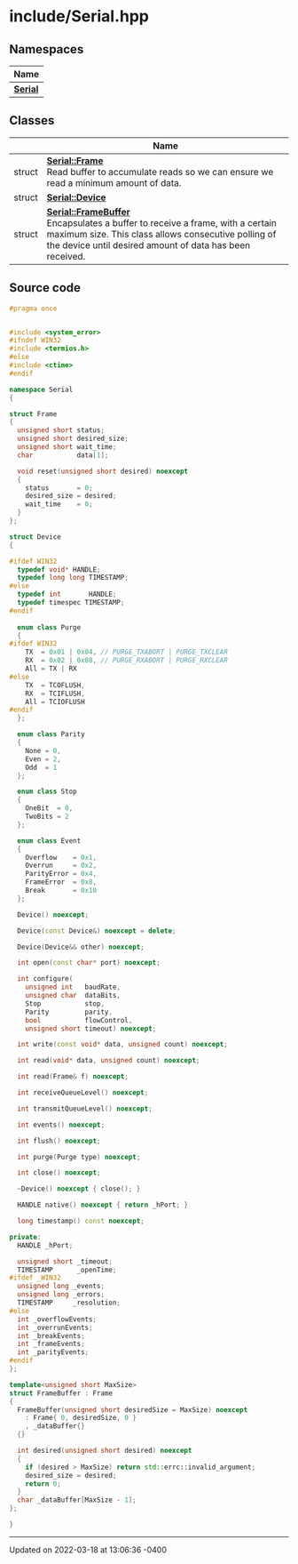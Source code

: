 # include/Serial.hpp


## Namespaces

| Name           |
| -------------- |
| **[Serial](namespace_serial.md)**  |

## Classes

|                | Name           |
| -------------- | -------------- |
| struct | **[Serial::Frame](struct_serial_1_1_frame.md)** <br>Read buffer to accumulate reads so we can ensure we read a minimum amount of data.  |
| struct | **[Serial::Device](struct_serial_1_1_device.md)**  |
| struct | **[Serial::FrameBuffer](struct_serial_1_1_frame_buffer.md)** <br>Encapsulates a buffer to receive a frame, with a certain maximum size. This class allows consecutive polling of the device until desired amount of data has been received.  |




## Source code

```cpp
#pragma once


#include <system_error>
#ifndef WIN32
#include <termios.h>
#else
#include <ctime>
#endif

namespace Serial
{

struct Frame
{
  unsigned short status;       
  unsigned short desired_size; 
  unsigned short wait_time;    
  char           data[1];      

  void reset(unsigned short desired) noexcept
  {
    status       = 0;
    desired_size = desired;
    wait_time    = 0;
  }
};

struct Device
{

#ifdef WIN32
  typedef void* HANDLE;
  typedef long long TIMESTAMP;
#else
  typedef int       HANDLE;
  typedef timespec TIMESTAMP;
#endif
  
  enum class Purge
  {
#ifdef WIN32
    TX  = 0x01 | 0x04, // PURGE_TXABORT | PURGE_TXCLEAR
    RX  = 0x02 | 0x08, // PURGE_RXABORT | PURGE_RXCLEAR
    All = TX | RX
#else
    TX  = TCOFLUSH,
    RX  = TCIFLUSH,
    All = TCIOFLUSH
#endif
  };

  enum class Parity
  {
    None = 0,
    Even = 2,
    Odd  = 1
  };

  enum class Stop
  {
    OneBit  = 0,
    TwoBits = 2
  };

  enum class Event
  {
    Overflow    = 0x1,
    Overrun     = 0x2,
    ParityError = 0x4,
    FrameError  = 0x8,
    Break       = 0x10
  };

  Device() noexcept;

  Device(const Device&) noexcept = delete;

  Device(Device&& other) noexcept;

  int open(const char* port) noexcept;

  int configure(
    unsigned int   baudRate,
    unsigned char  dataBits,
    Stop           stop,
    Parity         parity,
    bool           flowControl,
    unsigned short timeout) noexcept;

  int write(const void* data, unsigned count) noexcept;

  int read(void* data, unsigned count) noexcept;

  int read(Frame& f) noexcept;

  int receiveQueueLevel() noexcept;

  int transmitQueueLevel() noexcept;

  int events() noexcept;

  int flush() noexcept;

  int purge(Purge type) noexcept;

  int close() noexcept;

  ~Device() noexcept { close(); }

  HANDLE native() noexcept { return _hPort; }

  long timestamp() const noexcept;

private:
  HANDLE _hPort;

  unsigned short _timeout;
  TIMESTAMP      _openTime;
#ifdef _WIN32
  unsigned long _events;
  unsigned long _errors;
  TIMESTAMP     _resolution;
#else
  int _overflowEvents;
  int _overrunEvents;
  int _breakEvents;
  int _frameEvents;
  int _parityEvents;
#endif
};

template<unsigned short MaxSize>
struct FrameBuffer : Frame
{
  FrameBuffer(unsigned short desiredSize = MaxSize) noexcept
    : Frame{ 0, desiredSize, 0 }
    , _dataBuffer{}
  {}

  int desired(unsigned short desired) noexcept 
  {
    if (desired > MaxSize) return std::errc::invalid_argument;
    desired_size = desired;
    return 0;
  }
  char _dataBuffer[MaxSize - 1];
};

}
```


-------------------------------

Updated on 2022-03-18 at 13:06:36 -0400
